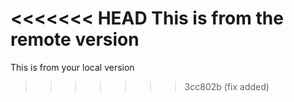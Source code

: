 <<<<<<< HEAD
This is from the remote version
=======
This is from your local version
>>>>>>> 3cc802b (fix added)

